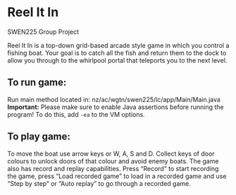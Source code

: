 # Reel It In

SWEN225 Group Project

Reel It In is a top-down grid-based arcade style game in which you control a fishing boat. Your goal is to catch all the fish and return them to the dock to allow you through to the whirlpool portal that teleports you to the next level. 

## To run game:
Run main method located in: nz/ac/wgtn/swen225/lc/app/Main/Main.java\
**Important:** Please make sure to enable Java assertions before running the program! To do this, add `-ea` to the VM options.

## To play game:
To move the boat use arrow keys or W, A, S and D. Collect keys of door colours to unlock doors of that colour and avoid enemy boats. The game also has record and replay capabilities. Press “Record” to start recording the game, press “Load recorded game” to load in a recorded game and use “Step by step” or “Auto replay” to go through a recorded game. 


